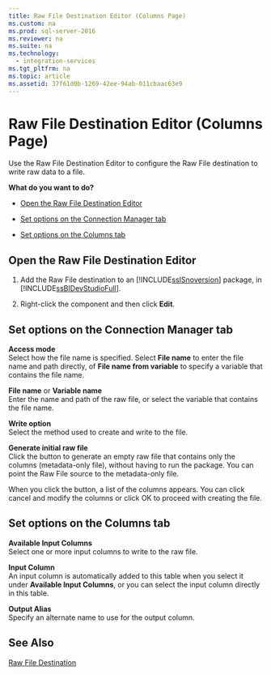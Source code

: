 ```yaml
---
title: Raw File Destination Editor (Columns Page)
ms.custom: na
ms.prod: sql-server-2016
ms.reviewer: na
ms.suite: na
ms.technology: 
  - integration-services
ms.tgt_pltfrm: na
ms.topic: article
ms.assetid: 37f61d0b-1269-42ee-94ab-011cbaac63e9
---
```

# Raw File Destination Editor (Columns Page)
  Use the Raw File Destination Editor to configure the Raw File destination to write raw data to a file.  
  
 **What do you want to do?**  
  
-   [Open the Raw File Destination Editor](#open)  
  
-   [Set options on the Connection Manager tab](#connection)  
  
-   [Set options on the Columns tab](#mapping)  
  
##  <a name="open"></a> Open the Raw File Destination Editor  
  
1.  Add the Raw File destination to an [!INCLUDE[ssISnoversion](../../Token\Other/ssISnoversion_md.md)] package, in [!INCLUDE[ssBIDevStudioFull](../../Token\Other/ssBIDevStudioFull_md.md)].  
  
2.  Right\-click the component and then click **Edit**.  
  
##  <a name="connection"></a> Set options on the Connection Manager tab  
 **Access mode**  
 Select how the file name is specified. Select **File name** to enter the file name and path directly, of **File name from variable** to specify a variable that contains the file name.  
  
 **File name** or **Variable name**  
 Enter the name and path of the raw file, or select the variable that contains the file name.  
  
 **Write option**  
 Select the method used to create and write to the file.  
  
 **Generate initial raw file**  
 Click the button to generate an empty raw file that contains only the columns \(metadata\-only file\), without having to run the package. You can point the Raw File source to the metadata\-only file.  
  
 When you click the button, a list of the columns appears. You can click cancel and modify the columns or click OK to proceed with creating the file.  
  
##  <a name="mapping"></a> Set options on the Columns tab  
 **Available Input Columns**  
 Select one or more input columns to write to the raw file.  
  
 **Input Column**  
 An input column is automatically added to this table when you select it under **Available Input Columns**, or you can select the input column directly in this table.  
  
 **Output Alias**  
 Specify an alternate name to use for the output column.  
  
## See Also  
 [Raw File Destination](../../Topics\TopicNameNotContainA/Raw-File-Destination.md)  
  
  